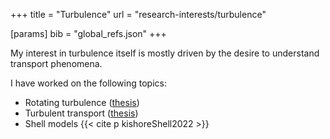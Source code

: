 +++
title = "Turbulence"
url = "research-interests/turbulence"

[params]
	bib = "global_refs.json"
+++

My interest in turbulence itself is mostly driven by the desire to understand transport phenomena.

I have worked on the following topics:
- Rotating turbulence ([thesis](/blog/phd_thesis#chapter-2))
- Turbulent transport ([thesis](/blog/phd_thesis#chapter-4))
- Shell models {{< cite p kishoreShell2022 >}}
